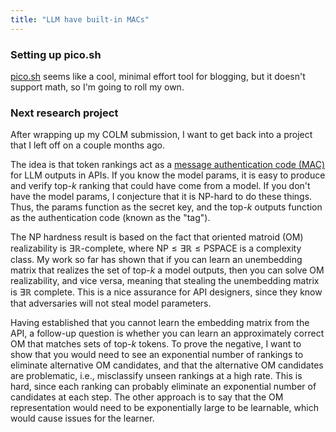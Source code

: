 ```yaml
---
title: "LLM have built-in MACs"
---
```


### Setting up pico.sh

[pico.sh](pico.sh) seems like a cool, minimal effort tool for blogging, but it doesn't support math, so I'm going to roll my own.

### Next research project

After wrapping up my COLM submission, I want to get back into a project that I left off on a couple months ago. 

The idea is that token rankings act as a [message authentication code (MAC)](https://en.wikipedia.org/wiki/Message_authentication_code) for LLM outputs in APIs. If you know the model params, it is easy to produce and verify top-$k$ ranking that could have come from a model. If you don't have the model params, I conjecture that it is NP-hard to do these things.
Thus, the params function as the secret key, and the top-$k$ outputs function as the authentication code (known as the "tag").

The NP hardness result is based on the fact that oriented matroid (OM) realizability is $\exists\mathbb{R}$-complete, where $\mathsf{NP}\leq\exists\mathbb{R}\leq\mathsf{PSPACE}$ is a complexity class.
My work so far has shown that if you can learn an unembedding matrix that realizes the set of top-$k$ a model outputs, then you can solve OM realizability, and vice versa, meaning that stealing the unembedding matrix is $\exists\mathbb{R}$ complete.
This is a nice assurance for API designers, since they know that adversaries will not steal model parameters.

Having established that you cannot learn the embedding matrix from the API, a follow-up question is whether you can learn an approximately correct OM that matches sets of top-$k$ tokens.
To prove the negative, I want to show that you would need to see an exponential number of rankings to eliminate alternative OM candidates,
and that the alternative OM candidates are problematic, i.e., misclassify unseen rankings at a high rate.
This is hard, since each ranking can probably eliminate an exponential number of candidates at each step.
The other approach is to say that the OM representation would need to be exponentially large to be learnable, which would cause issues for the learner.
